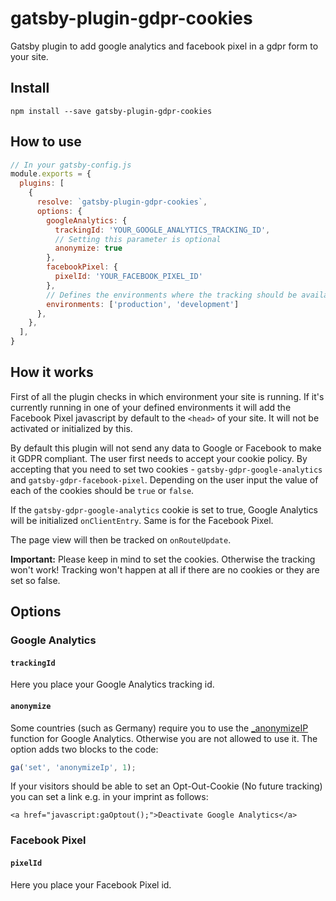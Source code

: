 # gatsby-plugin-gdpr-cookies

Gatsby plugin to add google analytics and facebook pixel in a gdpr form to your site.

## Install

`npm install --save gatsby-plugin-gdpr-cookies`

## How to use

```javascript
// In your gatsby-config.js
module.exports = {
  plugins: [
    {
      resolve: `gatsby-plugin-gdpr-cookies`,
      options: {
        googleAnalytics: {
          trackingId: 'YOUR_GOOGLE_ANALYTICS_TRACKING_ID',
          // Setting this parameter is optional
          anonymize: true
        },
        facebookPixel: {
          pixelId: 'YOUR_FACEBOOK_PIXEL_ID'
        },
        // Defines the environments where the tracking should be available  - default is ["production"]
        environments: ['production', 'development']
      },
    },
  ],
}
```

## How it works
First of all the plugin checks in which environment your site is running. If it's currently running in one of your defined environments it will add the Facebook Pixel javascript by default to the `<head>` of your site. It will not be activated or initialized by this.

By default this plugin will not send any data to Google or Facebook to make it GDPR compliant. The user first needs to accept your cookie policy. By accepting that you need to set two cookies - `gatsby-gdpr-google-analytics` and `gatsby-gdpr-facebook-pixel`. Depending on the user input the value of each of the cookies should be `true` or `false`.

If the `gatsby-gdpr-google-analytics` cookie is set to true, Google Analytics will be initialized `onClientEntry`. Same is for the Facebook Pixel.

The page view will then be tracked on `onRouteUpdate`.

__Important:__ Please keep in mind to set the cookies. Otherwise the tracking won't work! Tracking won't happen at all if there are no cookies or they are set so false.

## Options

### Google Analytics

#### `trackingId`

Here you place your Google Analytics tracking id.

#### `anonymize`

Some countries (such as Germany) require you to use the
[\_anonymizeIP](https://support.google.com/analytics/answer/2763052) function for Google Analytics. Otherwise you are not allowed to use it. The option adds two blocks to the code:

```javascript
ga('set', 'anonymizeIp', 1);
```

If your visitors should be able to set an Opt-Out-Cookie (No future tracking)
you can set a link e.g. in your imprint as follows:

`<a href="javascript:gaOptout();">Deactivate Google Analytics</a>`

### Facebook Pixel

#### `pixelId`

Here you place your Facebook Pixel id.
